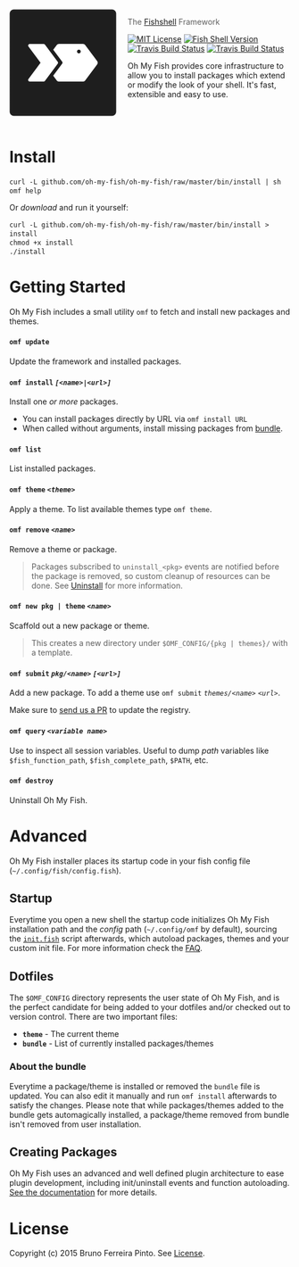 <img src="docs/logo.png" align="left" width="192px" height="192px"/>
<img src="" align="left" width="0" height="192px" hspace="10"/>

> The <a href="http://fishshell.com">Fishshell</a> Framework

[![MIT License](https://img.shields.io/badge/license-MIT-007EC7.svg?style=flat-square)](/LICENSE.md) [![Fish Shell Version](https://img.shields.io/badge/fish-v2.2.0-007EC7.svg?style=flat-square)](http://fishshell.com) [![Travis Build Status](http://img.shields.io/travis/oh-my-fish/oh-my-fish.svg?style=flat-square)](https://travis-ci.org/oh-my-fish/oh-my-fish) [![Travis Build Status](https://img.shields.io/badge/gitter-join_chat-brightgreen.svg?style=flat-square)](https://gitter.im/oh-my-fish/oh-my-fish?utm_source=badge&utm_medium=badge&utm_campaign=pr-badge&utm_content=badge)

Oh My Fish provides core infrastructure to allow you to install packages which extend or modify the look of your shell. It's  fast, extensible and easy to use.

<br><br>

# Install

```fish
curl -L github.com/oh-my-fish/oh-my-fish/raw/master/bin/install | sh
omf help
```

Or _download_ and run it yourself:

```fish
curl -L github.com/oh-my-fish/oh-my-fish/raw/master/bin/install > install
chmod +x install
./install
```

# Getting Started

Oh My Fish includes a small utility `omf` to fetch and install new packages and themes.

#### `omf update`

Update the framework and installed packages.

#### `omf install` _`[<name>|<url>]`_

Install one _or more_ packages.

- You can install packages directly by URL via `omf install URL`
- When called without arguments, install missing packages from [bundle](#dotfiles).

#### `omf list`

List installed packages.

#### `omf theme` _`<theme>`_

Apply a theme. To list available themes type `omf theme`.

#### `omf remove` _`<name>`_

Remove a theme or package.

> Packages subscribed to `uninstall_<pkg>` events are notified before the package is removed, so custom cleanup of resources can be done. See [Uninstall](/docs/Packages.md#uninstall) for more information.

#### `omf new pkg | theme` _`<name>`_

Scaffold out a new package or theme.

> This creates a new directory under `$OMF_CONFIG/{pkg | themes}/` with a template.

#### `omf submit` _`pkg/<name>`_ _`[<url>]`_

Add a new package. To add a theme use `omf submit` _`themes/<name>`_ _`<url>`_.

Make sure to [send us a PR][omf-pulls-link] to update the registry.

#### `omf query` _`<variable name>`_

Use to inspect all session variables. Useful to  dump _path_ variables like `$fish_function_path`, `$fish_complete_path`, `$PATH`, etc.

#### `omf destroy`

Uninstall Oh My Fish.

# Advanced

Oh My Fish installer places its startup code in your fish config file (`~/.config/fish/config.fish`).

## Startup

Everytime you open a new shell the startup code initializes Oh My Fish installation path and the _config_ path (`~/.config/omf` by default), sourcing the [`init.fish`](init.fish) script afterwards, which autoload packages, themes and your custom init file. For more information check the [FAQ](docs/FAQ.md#what-does-oh-my-fish-do-exactly).

## Dotfiles

The `$OMF_CONFIG` directory represents the user state of Oh My Fish, and is the perfect
candidate for being added to your dotfiles and/or checked out to version control. There are two important files:

- __`theme`__ - The current theme
- __`bundle`__ - List of currently installed packages/themes

### About the bundle

Everytime a package/theme is installed or removed the `bundle` file is updated. You can also edit it manually and run `omf install` afterwards to satisfy the changes. Please note that while packages/themes added to the bundle gets automagically installed, a package/theme removed from bundle isn't removed from user installation.

## Creating Packages

Oh My Fish uses an advanced and well defined plugin architecture to ease plugin development, including init/uninstall events and function autoloading. [See the documentation](docs/Packages.md) for more details.

# License

Copyright (c) 2015 Bruno Ferreira Pinto. See [License](LICENSE).

[fishshell]: http://fishshell.com

[contributors]: https://github.com/oh-my-fish/oh-my-fish/graphs/contributors

[omf-pulls-link]: https://github.com/oh-my-fish/oh-my-fish/pulls
